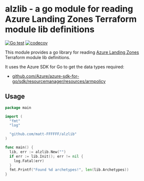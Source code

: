 # alzlib - a go module for reading Azure Landing Zones Terraform module lib definitions

[![Go test](https://github.com/matt-FFFFFF/alzlib/actions/workflows/go-test.yml/badge.svg)](https://github.com/matt-FFFFFF/alzlib/actions/workflows/go-test.yml) [![codecov](https://codecov.io/gh/matt-FFFFFF/alzlib/branch/main/graph/badge.svg?token=8A28XRERB2)](https://codecov.io/gh/matt-FFFFFF/alzlib)

This module provides a go library for reading [Azure Landing Zones](https://github.com/Azure/terraform-azurerm-caf-enterprise-scale) Terraform module lib definitions.

It uses the Azure SDK for Go to get the data types required:

* [github.com/Azure/azure-sdk-for-go/sdk/resourcemanager/resources/armpolicy](https://github.com/Azure/azure-sdk-for-go/tree/main/sdk/resourcemanager/resources/armpolicy)

## Usage

```go
package main

import (
  "fmt"
  "log"

  "github.com/matt-FFFFFF/alzlib"
)

func main() {
  lib, err := alzlib.New("")
  if err := lib.Init(); err != nil {
    log.Fatal(err)
  }
  fmt.Printf("Found %d archetypes!", len(lib.Archetypes))
}
```
